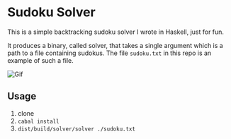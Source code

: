 # Sudoku Solver
This is a simple backtracking sudoku solver I wrote in Haskell, just for
fun.

It produces a binary, called solver, that takes a single argument which is
a path to a file containing sudokus. The file `sudoku.txt` in this repo
is an example of such a file.

![Gif](https://media.giphy.com/media/3o6gbfFMyly80JVkUo/giphy.gif)

## Usage
1. clone
2. `cabal install`
3. `dist/build/solver/solver ./sudoku.txt`
